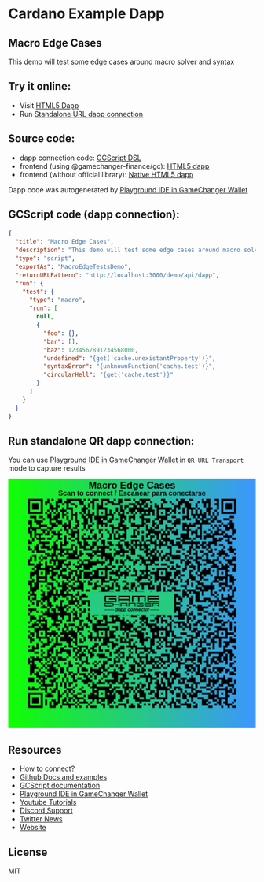 
# Cardano Example Dapp

## **Macro Edge Cases**

This demo will test some edge cases around macro solver and syntax


## Try it online: 

-  Visit [HTML5 Dapp](https://gamechangerfinance.github.io/gamechanger.wallet/examples/Macro%20Edge%20Cases.html)
-  Run [Standalone URL dapp connection](https://beta-wallet.gamechanger.finance/api/2/run/1-H4sIAAAAAAAAA11QS0_DMAz-K1EuA6mig_EYvSEY4gDShMYJ7RBSb41I48hxWEfV_06yqhdOcezvZfeSDVuQlXxTmlCs6j2IRxUgyELWEDQZzwZdAmwaE0QNLYqDsVYwBBYBWxCQOTpzhCKMrhbtSSug_QESKjXC0bHqkiQffTYbddMfOo_ED2EKkP03STk8JaM0J-BI7uP9da2YgXKOhtlXZWlRK9tg4Goxn8_LHKxU3pS18j4TY8L2Mqc8vaPvKdg0_XTR2qKXO8QEGQr5pSh1t7n4ldXl1eL65vZueT8Wy-RSyLQd7IyDOon1e-CzmVa6gYvooDOBleM1oQfi4-x8SEbj4isipMyI7tvhwT1Hp_NVJ3ZOOeK1IR2tohew9p_FBBq2wzD8AV37YAu4AQAA)

## Source code:

- dapp connection code: [GCScript DSL](Macro%20Edge%20Cases.gcscript)
- frontend (using @gamechanger-finance/gc): [HTML5 dapp](Macro%20Edge%20Cases.html)
- frontend (without official library): [Native HTML5 dapp](Macro%20Edge%20Cases_nolib.html)

Dapp code was autogenerated by [Playground IDE in GameChanger Wallet ](https://beta-wallet.gamechanger.finance/playground)

## GCScript code (dapp connection):
```json
{
  "title": "Macro Edge Cases",
  "description": "This demo will test some edge cases around macro solver and syntax",
  "type": "script",
  "exportAs": "MacroEdgeTestsDemo",
  "returnURLPattern": "http://localhost:3000/demo/api/dapp",
  "run": {
    "test": {
      "type": "macro",
      "run": [
        null,
        {
          "foo": {},
          "bar": [],
          "baz": 1234567891234568000,
          "undefined": "{get('cache.unexistantProperty')}",
          "syntaxError": "{unknownFunction('cache.test')}",
          "circularHell": "{get('cache.test')}"
        }
      ]
    }
  }
}
```

## Run standalone QR dapp connection: 

You can use [Playground IDE in GameChanger Wallet ](https://beta-wallet.gamechanger.finance/playground) in `QR URL Transport` mode to capture results

[![This GCScript/URL is too large! make it shorter uploading parts to GCFS. Unable to generate QR code](Macro%20Edge%20Cases.png)](https://gamechangerfinance.github.io/gamechanger.wallet/examples/Macro%20Edge%20Cases.png)

## Resources
- [How to connect?](https://www.npmjs.com/package/@gamechanger-finance/gc)
- [Github Docs and examples](https://github.com/GameChangerFinance/gamechanger.wallet/)
- [GCScript documentation](https://beta-wallet.gamechanger.finance/doc/api/v2)
- [Playground IDE in GameChanger Wallet ](https://beta-wallet.gamechanger.finance/playground)
- [Youtube Tutorials](https://www.youtube.com/@gamechanger.finance)
- [Discord Support](https://discord.gg/vpbfyRaDKG)
- [Twitter News](https://twitter.com/GameChangerOk)
- [Website](https://gamechanger.finance)

## License
MIT 
    
